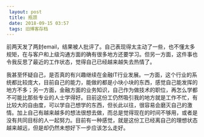 ```yaml
---
 layout: post
 title: 瓶颈
 date: 2018-09-15 03:57
 tags: 旧博客存档
---
```

前两天发了两封email，结果被人批评了。自己表现得太主动了一些，也不懂太多规矩，在与客户和上级沟通方面的确有很多地方还要学习。但另一方面，这件事也令我反思了最近的工作状态，觉得自己已经越来越失去热情了。

我甚至怀疑自己，是否真的有兴趣继续在金融IT行业发展。一方面，这个行业的系统都比较庞大，目前自己的能力，能做的都是小块小块的东西，感觉自己能发挥的地方不多；另一方面，金融方面的业务知识，自己作为做技术的职位，再怎么学都不可能比那些专业的人士学得好。目前这份工仍然吸引我的地方就是工作不忙，有比较大的自由度，可以学自己想学的东西，但长此以往，很容易会磨灭自己的激情。加上自己有越来越多的想法很想去做，而总是觉得现在的时间不够用，或者是没有共同目标的人一起努力。目前有一种感觉，就是这份工已经离自己的理想状态越来越远，但是却仍然未想好下一步应该怎么走好。

